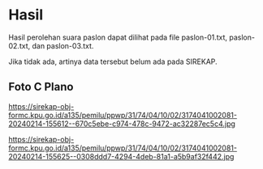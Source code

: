 # Hasil

Hasil perolehan suara paslon dapat dilihat pada file paslon-01.txt, paslon-02.txt, dan paslon-03.txt.

Jika tidak ada, artinya data tersebut belum ada pada SIREKAP.

## Foto C Plano

https://sirekap-obj-formc.kpu.go.id/a135/pemilu/ppwp/31/74/04/10/02/3174041002081-20240214-155612--670c5ebe-c974-478c-9472-ac32287ec5c4.jpg

https://sirekap-obj-formc.kpu.go.id/a135/pemilu/ppwp/31/74/04/10/02/3174041002081-20240214-155625--0308ddd7-4294-4deb-81a1-a5b9af32f442.jpg
